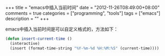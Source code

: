 +++
title = "emacs中插入当前时间"
date = "2012-11-26T08:49:00+08:00"
comments = true
categories = ["programming", "tools"]
tags = ["emacs"]
description = ""
+++


emacs中插入当前时间是可以自定义格式的，方法如下：

```lisp
(defun insert-current-time ()
  (interactive)
  (insert (format-time-string "%Y-%m-%d %H:%M:%S" (current-time))))
```
<!--more-->